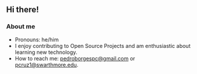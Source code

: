 ## Hi there!

### About me

- Pronouns: he/him
- I enjoy contributing to Open Source Projects and am enthusiastic about learning new technology. 
- How to reach me: pedroborgespc@gmail.com or pcruz1@swarthmore.edu.
